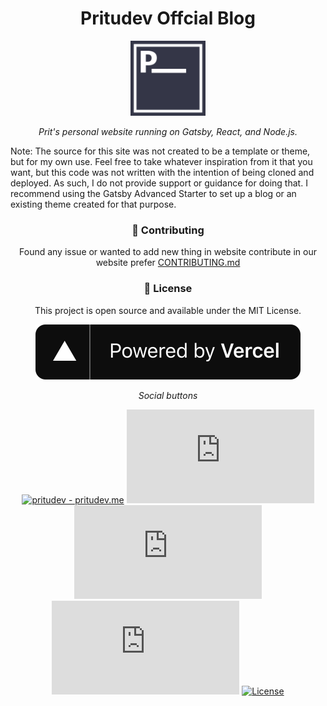 <h1 align="center">Pritudev Offcial Blog</h1>

<p align="center">
<img src="./src/img/nano-favicon.png" alt="Logo" width="120px" height="120px">
</p>

<p align="center">
  <em>Prit's personal website running on Gatsby, React, and Node.js.</em>

Note: The source for this site was not created to be a template or theme, but for my own use. Feel free to take whatever inspiration from it that you want, but this code was not written with the intention of being cloned and deployed. As such, I do not provide support or guidance for doing that. I recommend using the Gatsby Advanced Starter to set up a blog or an existing theme created for that purpose.

</p>

<h3 align="center">👀 Contributing</h3>
<p align="center">
  Found any issue or wanted to add new thing in website contribute in our website prefer <a href="https://github.com/pritudev/pritudev.me/blob/master/CONTRIBUTING.md">CONTRIBUTING.md</a> </p>

<h3 align="center">📝 License</h3>

<p align="center">
This project is open source and available under the MIT License.
</p>

<p align="center">
  
  <img src="vercel.svg" alt="powered by Vercel">
  
</p>





<div align="center">

_Social buttons_

[![pritudev - pritudev.me](https://img.shields.io/static/v1?label=pritudev&message=pritudev.me&color=blue&logo=github)](https://github.com/pritudev/pritudev.me)
[![stars - pritudev.me](https://img.shields.io/github/stars/pritudev/pritudev.me?style=social)](https://github.com/pritudev/pritudev.me)
[![forks - pritudev.me](https://img.shields.io/github/forks/pritudev/pritudev.me?style=social)](https://github.com/pritudev/pritudev.me)
[![issues - pritudev.me](https://img.shields.io/github/issues/pritudev/pritudev.me)](https://github.com/pritudev/pritudev.me/issues)
[![License](https://img.shields.io/badge/License-MIT-blue)](#license)

</div>
